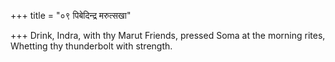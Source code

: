 +++
title = "०९ पिबेदिन्द्र मरुत्सखा"

+++
Drink, Indra, with thy Marut Friends, pressed Soma at the morning rites,  
     Whetting thy thunderbolt with strength.